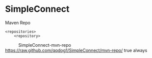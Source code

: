 # SimpleConnect

Maven Repo

    <repositories>
        <repository>
            <id>SimpleConnect-mvn-repo</id>
            <url>https://raw.github.com/qqdog1/SimpleConnect/mvn-repo/</url>
            <snapshots>
                <enabled>true</enabled>
                <updatePolicy>always</updatePolicy>
            </snapshots>
        </repository>
    </repositories>

